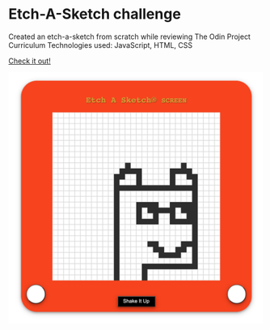 # Etch-A-Sketch challenge

Created an etch-a-sketch from scratch while reviewing The Odin Project Curriculum
Technologies used: JavaScript, HTML, CSS

[Check it out!](https://devlevi.github.io/etch-a-sketch/)

![Image of Etch-A-Sketch in Action](/etch-a-sketch-example.png)
